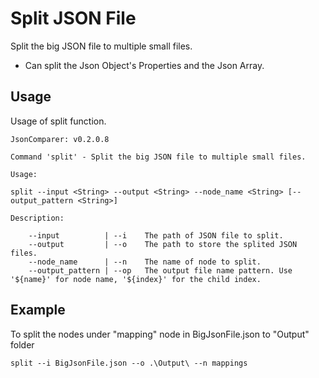 # Split JSON File
Split the big JSON file to multiple small files.
- Can split the Json Object's Properties and the Json Array.

## Usage

Usage of split function.

```
JsonComparer: v0.2.0.8

Command 'split' - Split the big JSON file to multiple small files.

Usage:

split --input <String> --output <String> --node_name <String> [--output_pattern <String>]

Description:

    --input          | --i    The path of JSON file to split.
    --output         | --o    The path to store the splited JSON files.
    --node_name      | --n    The name of node to split.
    --output_pattern | --op   The output file name pattern. Use '${name}' for node name, '${index}' for the child index.
```

## Example

To split the nodes under "mapping" node in BigJsonFile.json to "Output" folder

```
split --i BigJsonFile.json --o .\Output\ --n mappings
```

